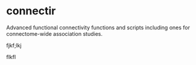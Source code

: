 connectir
=========

Advanced functional connectivity functions and scripts including ones for connectome-wide association studies.

fjkf;lkj

flkfl